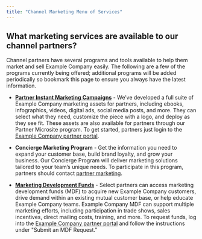 ```yaml
---
title: "Channel Marketing Menu of Services"
---
```


## What marketing services are available to our channel partners?

Channel partners have several programs and tools available to help them market and sell Example Company easily. The following are a few of the programs currently being offered; additional programs will be added periodically so bookmark this page to ensure you always have the latest information.

- **[Partner Instant Marketing Campaigns](/handbook/marketing/channel-marketing/instant-campaigns/)** - Weʼve developed a full suite of Example Company marketing assets for partners, including ebooks, infographics, videos, digital ads, social media posts, and more. They can select what they need, customize the piece with a logo, and deploy as they see fit. These assets are also available for partners through our Partner Microsite program. To get started, partners just login to the [Example Company partner portal](https://partners.example_company.com/english/).

- **Concierge Marketing Program** - Get the information you need to expand your customer base, build brand loyalty, and grow your business. Our Concierge Program will deliver marketing solutions tailored to your teamʼs unique needs. To participate in this program, partners should contact [partner marketing](mailto:Partner-Marketing@example_company.com).

- **[Marketing Development Funds](/handbook/marketing/channel-marketing/#requesting-mdf-funds)** - Select partners can access marketing development funds (MDF) to acquire new Example Company customers, drive demand within an existing mutual customer base, or help educate Example Company teams. Example Company MDF can support multiple marketing efforts, including participation in trade shows, sales incentives, direct mailing costs, training, and more. To request funds, log into the [Example Company partner portal](https://partners.example_company.com/english/) and follow the instructions under "Submit an MDF Request."
